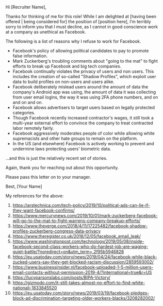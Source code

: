 Hi [Recruiter Name],

Thanks for thinking of me for this role!
While I am delighted at [having been offered | being considered for] the position of [position here], I’m terribly sorry to inform you that I must decline, as I cannot in good conscience work at a company as unethical as Facebook.

The following is a list of reasons why I refuse to work for Facebook.

- Facebook's policy of allowing political candidates to pay to promote false information.
- Mark Zuckerberg's troubling comments about "going to the mat" to fight efforts to break up Facebook and big tech companies.
- Facebook continually violates the privacy of users and non users. This includes the creation of so-called "Shadow Profiles", which exploit user data to build profiles on non-users and users alike.
- Facebook deliberately mislead users around the amount of data the company's Android app was using, the amount of data it was collecting from user email logins, the way it was using 2FA phone numbers, and on and on and on.
- Facebook allows advertisers to target users based on legally protected categories.
- Though Facebook recently increased contractor's wages, it still took a multi-year external effort to convince the company to treat contracted labor remotely fairly.
- Facebook aggressively moderates people of color while allowing white supremacists and other hate groups to remain on the platform.
- In the US (and elsewhere) Facebook is actively working to prevent and undermine laws protecting users' biometric data.

...and this is just the relatively recent set of stories.

Again, thank you for reaching out about this opportunity.

Please pass this letter on to your manager.

Best,
[Your Name]

My references for the above:
1. https://arstechnica.com/tech-policy/2019/10/political-ads-can-lie-if-they-want-facebook-confirms/
1. https://www.mercurynews.com/2019/10/01/mark-zuckerberg-facebook-will-go-to-the-mat-to-fight-warrens-company-breakup-efforts/
1. https://www.theverge.com/2018/4/11/17225482/facebook-shadow-profiles-zuckerberg-congress-data-privacy
1. https://www.theregister.co.uk/2018/12/05/facebook_email_leak/
1. https://www.washingtonpost.com/technology/2019/05/08/inside-facebook-second-class-workers-who-do-hardest-job-are-waging-quiet-battle/?noredirect=on&utm_term=.2f95b5946828
1. https://eu.usatoday.com/story/news/2019/04/24/facebook-while-black-zucked-users-say-they-get-blocked-racism-discussion/2859593002/
1. https://www.businessinsider.nl/facebook-uploaded-1-5-million-users-email-contacts-without-permission-2019-4/?international=true&r=US
1. https://lucyparsonslabs.com/posts/BIPA-Victory/
1. https://gizmodo.com/it-still-takes-almost-no-effort-to-find-white-nationali-1833845520
1. https://eu.usatoday.com/story/news/2019/03/19/facebook-pledges-block-ad-discrimination-targeting-older-workers-blacks/3208282002/
